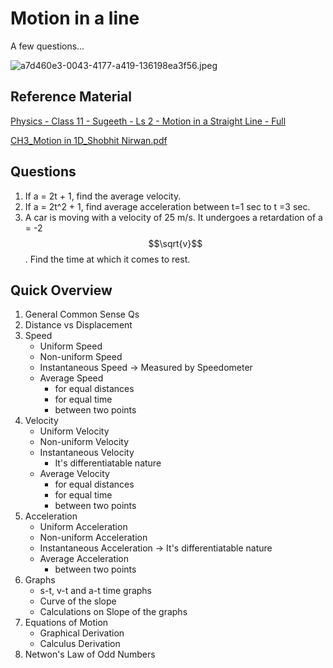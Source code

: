 # Motion in a line

A few questions…

![a7d460e3-0043-4177-a419-136198ea3f56.jpeg](https://res.craft.do/user/full/34ae8ebc-d508-7305-20e2-17e06364862c/DBFB41D1-B30F-443C-80D3-8D8734FDDD81\_2/ZLjoOApONW00KD4npBIEk5r1rdny19dIusmtVzkWdTEz/a7d460e3-0043-4177-a419-136198ea3f56.jpeg)

## Reference Material

[Physics - Class 11 - Sugeeth - Ls 2 - Motion in a Straight Line - Full](https://drive.google.com/file/d/18F7rYjFJAYy8wMYTQ8vm341ro-ltvSCp/view?usp=drive\_link)

[CH3\_Motion in 1D\_Shobhit Nirwan.pdf](https://drive.google.com/file/d/1M536mCXMD0OSFNFIz-AhqlWDKLhrM1eU/view?usp=drive\_link)

## Questions

1. If a = 2t + 1, find the average velocity.
2. If a = 2t^2 + 1, find average acceleration between t=1 sec to t =3 sec.
3. A car is moving with a velocity of 25 m/s. It undergoes a retardation of a = -2$$\sqrt{v}$$. Find the time at which it comes to rest.

## Quick Overview

1. General Common Sense Qs
2. Distance vs Displacement
3. Speed
   * Uniform Speed
   * Non-uniform Speed
   * Instantaneous Speed → Measured by Speedometer
   * Average Speed
     * for equal distances
     * for equal time
     * between two points
4. Velocity
   * Uniform Velocity
   * Non-uniform Velocity
   * Instantaneous Velocity
     * It's differentiatable nature
   * Average Velocity
     * for equal distances
     * for equal time
     * between two points
5. Acceleration
   * Uniform Acceleration
   * Non-uniform Acceleration
   * Instantaneous Acceleration → It's differentiatable nature
   * Average Acceleration
     * between two points
6. Graphs
   * s-t, v-t and a-t time graphs
   * Curve of the slope
   * Calculations on Slope of the graphs
7. Equations of Motion
   * Graphical Derivation
   * Calculus Derivation
8. Netwon's Law of Odd Numbers

